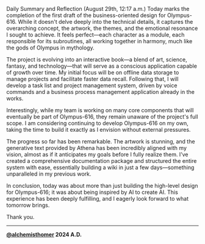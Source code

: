 Daily Summary and Reflection (August 29th, 12:17 a.m.)
Today marks the completion of the first draft of the business-oriented design for Olympus-616. While it doesn't delve deeply into the technical details, it captures the overarching concept, the artwork, the themes, and the emotional resonance I sought to achieve. It feels perfect—each character as a module, each responsible for its subroutines, all working together in harmony, much like the gods of Olympus in mythology.

The project is evolving into an interactive book—a blend of art, science, fantasy, and technology—that will serve as a conscious application capable of growth over time. My initial focus will be on offline data storage to manage projects and facilitate faster data recall. Following that, I will develop a task list and project management system, driven by voice commands and a business process management application already in the works.

Interestingly, while my team is working on many core components that will eventually be part of Olympus-616, they remain unaware of the project's full scope. I am considering continuing to develop Olympus-616 on my own, taking the time to build it exactly as I envision without external pressures.

The progress so far has been remarkable. The artwork is stunning, and the generative text provided by Athena has been incredibly aligned with my vision, almost as if it anticipates my goals before I fully realize them. I’ve created a comprehensive documentation package and structured the entire system with ease, essentially building a wiki in just a few days—something unparalleled in my previous work.

In conclusion, today was about more than just building the high-level design for Olympus-616; it was about being inspired by AI to create AI. This experience has been deeply fulfilling, and I eagerly look forward to what tomorrow brings.

Thank you.

***
**[@alchemisthomer](https://github.com/alchemisthomer)
2024 A.D.**